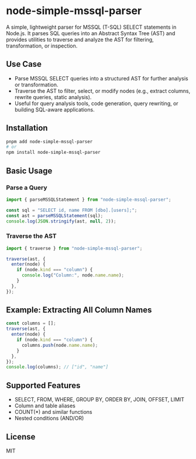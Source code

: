 
# node-simple-mssql-parser

A simple, lightweight parser for MSSQL (T-SQL) SELECT statements in Node.js. It parses SQL queries into an Abstract Syntax Tree (AST) and provides utilities to traverse and analyze the AST for filtering, transformation, or inspection.

## Use Case

- Parse MSSQL SELECT queries into a structured AST for further analysis or transformation.
- Traverse the AST to filter, select, or modify nodes (e.g., extract columns, rewrite queries, static analysis).
- Useful for query analysis tools, code generation, query rewriting, or building SQL-aware applications.

## Installation

```sh
pnpm add node-simple-mssql-parser
# or
npm install node-simple-mssql-parser
```

## Basic Usage

### Parse a Query

```ts
import { parseMSSQLStatement } from "node-simple-mssql-parser";

const sql = "SELECT id, name FROM [dbo].[users];";
const ast = parseMSSQLStatement(sql);
console.log(JSON.stringify(ast, null, 2));
```

### Traverse the AST

```ts
import { traverse } from "node-simple-mssql-parser";

traverse(ast, {
  enter(node) {
    if (node.kind === "column") {
      console.log("Column:", node.name.name);
    }
  },
});
```

## Example: Extracting All Column Names

```ts
const columns = [];
traverse(ast, {
  enter(node) {
    if (node.kind === "column") {
      columns.push(node.name.name);
    }
  },
});
console.log(columns); // ["id", "name"]
```

## Supported Features
- SELECT, FROM, WHERE, GROUP BY, ORDER BY, JOIN, OFFSET, LIMIT
- Column and table aliases
- COUNT(*) and similar functions
- Nested conditions (AND/OR)

## License

MIT
